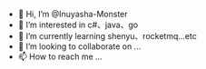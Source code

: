 - 👋 Hi, I’m @Inuyasha-Monster
- 👀 I’m interested in c#、java、go
- 🌱 I’m currently learning shenyu、rocketmq...etc
- 💞️ I’m looking to collaborate on ...
- 📫 How to reach me ...

<!---
Inuyasha-Monster/Inuyasha-Monster is a ✨ special ✨ repository because its `README.md` (this file) appears on your GitHub profile.
You can click the Preview link to take a look at your changes.
--->
